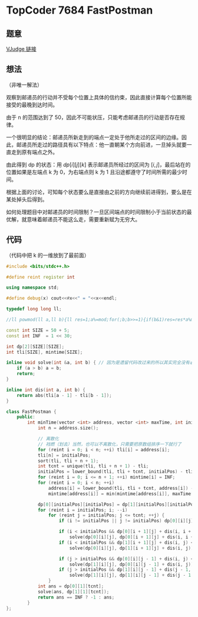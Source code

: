 # TopCoder 7684 FastPostman

## 题意

[VJudge 链接](https://vjudge.net/problem/TopCoder-7684)

## 想法

（非唯一解法）

观察到邮递员的行动并不受每个位置上具体的信约束，因此直接计算每个位置所能接受的最晚到达时间。

由于 n 的范围达到了 50，因此不可能状压，只能考虑邮递员的行动是否存在规律。

一个很明显的结论：邮递员所新走到的端点一定处于他所走过的区间的边缘。因此，邮递员所走过的路径具有以下特点：他一直朝某个方向前进，一旦掉头就要一直走到原有端点之外。

由此得到 dp 的状态：用 $dp\left[i\right]\left[j\right]\left[k\right]$ 表示邮递员所经过的区间为 $\left[i,j\right]$，最后站在的位置如果是左端点 k 为 0，为右端点则 k 为 1 且沿途都遵守了时间所需的最少时间。

根据上面的讨论，可知每个状态要么是直接由之前的方向继续前进得到，要么是在某处掉头后得到。

如何处理题目中对邮递员的时间限制？一旦区间端点的时间限制小于当前状态的最优解，就意味着邮递员不能这么走，需要重新赋为无穷大。

## 代码

（代码中把 k 的一维放到了最前面）

```cpp
#include <bits/stdc++.h>

#define reint register int

using namespace std;

#define debug(x) cout<<#x<<" = "<<x<<endl;

typedef long long ll;

//ll powmod(ll a,ll b){ll res=1;a%=mod;for(;b;b>>=1){if(b&1)res=res*a%mod;a=a*a%mod;}return res;}

const int SIZE = 50 + 5;
const int INF  = 1 << 30;

int dp[2][SIZE][SIZE];
int tli[SIZE], mintime[SIZE];

inline void solve(int &a, int b) { // 因为是遗留代码改过来的所以其实完全没有必要
    if (a > b) a = b;
    return;
}

inline int dis(int a, int b) {
    return abs(tli[a - 1] - tli[b - 1]);
}

class FastPostman {
    public:
        int minTime(vector <int> address, vector <int> maxTime, int initialPos) {
            int n = address.size();

            // 离散化
            // 裆燃（划去）当然，也可以不离散化，只需要把原数组排序一下就行了
            for (reint i = 0; i < n; ++i) tli[i] = address[i];
            tli[n] = initialPos;
            sort(tli, tli + n + 1);
            int tcnt = unique(tli, tli + n + 1) - tli;
            initialPos = lower_bound(tli, tli + tcnt, initialPos) - tli + 1;
            for (reint i = 0; i <= n + 1; ++i) mintime[i] = INF;
            for (reint i = 0; i < n; ++i)
                address[i] = lower_bound(tli, tli + tcnt, address[i]) - tli + 1,
                mintime[address[i]] = min(mintime[address[i]], maxTime[i]);

            dp[0][initialPos][initialPos] = dp[1][initialPos][initialPos] = 0;
            for (reint i = initialPos; i; --i)
                for (reint j = initialPos; j <= tcnt; ++j) {
                    if (i != initialPos || j != initialPos) dp[0][i][j] = dp[1][i][j] = INF;

                    if (i < initialPos && dp[0][i + 1][j] + dis(i, i + 1) <= mintime[i])
                        solve(dp[0][i][j], dp[0][i + 1][j] + dis(i, i + 1));
                    if (i < initialPos && dp[1][i + 1][j] + dis(i, j) <= mintime[i])
                        solve(dp[0][i][j], dp[1][i + 1][j] + dis(i, j));

                    if (j > initialPos && dp[0][i][j - 1] + dis(i, j) <= mintime[j])
                        solve(dp[1][i][j], dp[0][i][j - 1] + dis(i, j));
                    if (j > initialPos && dp[1][i][j - 1] + dis(j - 1, j) <= mintime[j])
                        solve(dp[1][i][j], dp[1][i][j - 1] + dis(j - 1, j));
                }
            int ans = dp[0][1][tcnt];
            solve(ans, dp[1][1][tcnt]);
            return ans == INF ? -1 : ans;
        }
};
```
